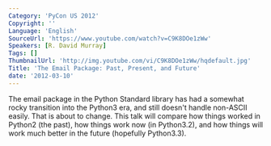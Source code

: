 ```yaml
---
Category: 'PyCon US 2012'
Copyright: ''
Language: 'English'
SourceUrl: 'https://www.youtube.com/watch?v=C9K8DOe1zWw'
Speakers: [R. David Murray]
Tags: []
ThumbnailUrl: 'http://img.youtube.com/vi/C9K8DOe1zWw/hqdefault.jpg'
Title: 'The Email Package: Past, Present, and Future'
date: '2012-03-10'
---
```

The email package in the Python Standard library has had a somewhat rocky
transition into the Python3 era, and still doesn't handle non-ASCII easily.
That is about to change. This talk will compare how things worked in Python2
(the past), how things work now (in Python3.2), and how things will work much
better in the future (hopefully Python3.3).

